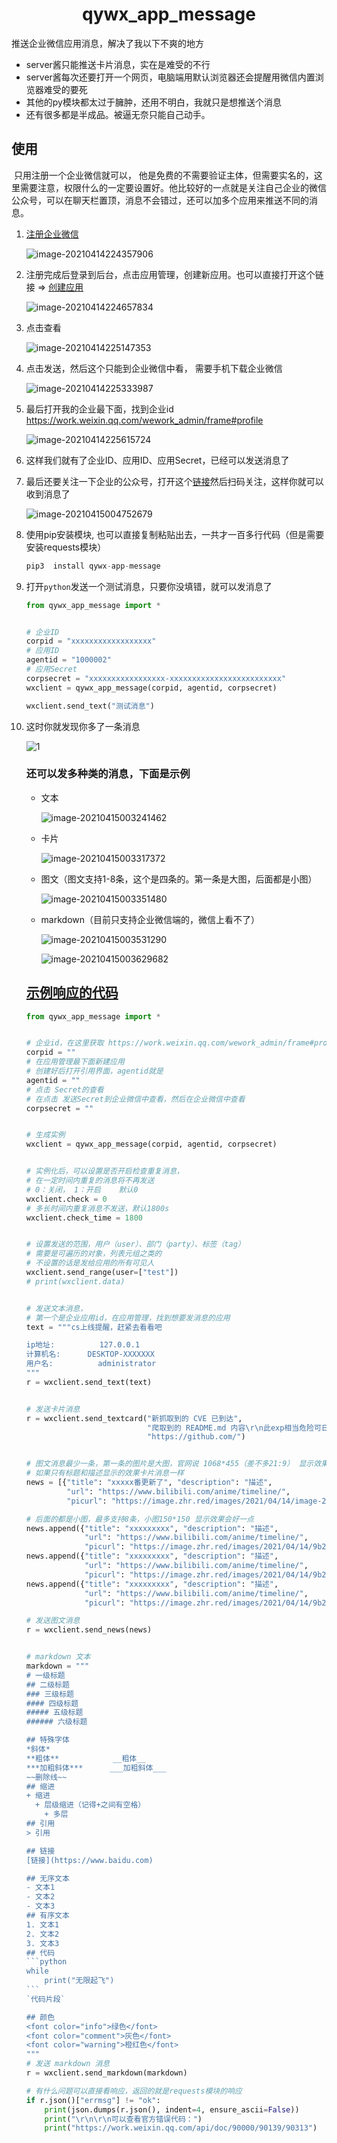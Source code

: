 <h1 align="center"> qywx_app_message </h1>



推送企业微信应用消息，解决了我以下不爽的地方

+ server酱只能推送卡片消息，实在是难受的不行
+ server酱每次还要打开一个网页，电脑端用默认浏览器还会提醒用微信内置浏览器难受的要死
+ 其他的py模块都太过于臃肿，还用不明白，我就只是想推送个消息
+ 还有很多都是半成品。被逼无奈只能自己动手。



## 使用

​        只用注册一个企业微信就可以， 他是免费的不需要验证主体，但需要实名的，这里需要注意，权限什么的一定要设置好。他比较好的一点就是关注自己企业的微信公众号，可以在聊天栏置顶，消息不会错过，还可以加多个应用来推送不同的消息。

1. [注册企业微信](https://work.weixin.qq.com/wework_admin/register_wx?from=myhome)

   ![image-20210414224357906](https://image.zhr.red/images/2021/04/14/image-2021-04-14-22-43-58-774745.png)

2. 注册完成后登录到后台，点击应用管理，创建新应用。也可以直接打开这个链接 => [创建应用](https://work.weixin.qq.com/wework_admin/frame#apps/createApiApp)

      ![image-20210414224657834](https://image.zhr.red/images/2021/04/14/image-2021-04-14-22-46-58-734637.png)

3. 点击查看

      ![image-20210414225147353](https://image.zhr.red/images/2021/04/14/image-2021-04-14-22-51-48-216390.png)

4. 点击发送，然后这个只能到企业微信中看， 需要手机下载企业微信
   
   ![image-20210414225333987](https://image.zhr.red/images/2021/04/14/image-2021-04-14-22-53-34-841672.png)
   
5. 最后打开我的企业最下面，找到企业id   https://work.weixin.qq.com/wework_admin/frame#profile

      ![image-20210414225615724](https://image.zhr.red/images/2021/04/14/image-2021-04-14-22-56-16-620281.png)

      

6. 这样我们就有了企业ID、应用ID、应用Secret，已经可以发送消息了

7. 最后还要关注一下企业的公众号，打开这个[链接](https://work.weixin.qq.com/wework_admin/frame#profile/wxPlugin)然后扫码关注，这样你就可以收到消息了   

      ![image-20210415004752679](https://image.zhr.red/images/2021/04/14/image-2021-04-15-00-47-53-405734.png)

8. 使用pip安装模块, 也可以直接复制粘贴出去，一共才一百多行代码（但是需要安装requests模块）

      ```python
      pip3  install qywx-app-message
      ```

9. 打开`python`发送一个测试消息，只要你没填错，就可以发消息了

      ```python
      from qywx_app_message import *
      
      
      # 企业ID
      corpid = "xxxxxxxxxxxxxxxxxx"
      # 应用ID
      agentid = "1000002"
      # 应用Secret
      corpsecret = "xxxxxxxxxxxxxxxxx-xxxxxxxxxxxxxxxxxxxxxxxxx"
      wxclient = qywx_app_message(corpid, agentid, corpsecret)

      wxclient.send_text("测试消息")
      ```


9. 这时你就发现你多了一条消息

      ![1](https://image.zhr.red/images/2021/04/14/image-2021-04-15-00-28-56-362503.gif)

      

      

      ### 还可以发多种类的消息，下面是示例

      + 文本

        ![image-20210415003241462](https://image.zhr.red/images/2021/04/14/image-2021-04-15-00-32-42-151542.png)

      + 卡片

        ![image-20210415003317372](https://image.zhr.red/images/2021/04/14/image-2021-04-15-00-33-57-828130.png)

      + 图文（图文支持1-8条，这个是四条的。第一条是大图，后面都是小图）

        ![image-20210415003351480](https://image.zhr.red/images/2021/04/14/image-2021-04-15-00-33-52-198897.png)

      + markdown（目前只支持企业微信端的，微信上看不了）

        ![image-20210415003531290](https://image.zhr.red/images/2021/04/14/image-2021-04-15-00-35-31-977325.png)

        ![image-20210415003629682](https://image.zhr.red/images/2021/04/14/image-2021-04-15-00-36-30-517140.png)

      

      ## [示例响应的代码](test.py)

      ```python
      from qywx_app_message import *
      
      
      # 企业id，在这里获取 https://work.weixin.qq.com/wework_admin/frame#profile 最下面的企业ID就是
      corpid = ""
      # 在应用管理最下面新建应用
      # 创建好后打开引用界面，agentid就是
      agentid = ""
      # 点击 Secret的查看
      # 在点击 发送Secret到企业微信中查看，然后在企业微信中查看
      corpsecret = ""
      
      
      # 生成实例
      wxclient = qywx_app_message(corpid, agentid, corpsecret)
      
      
      # 实例化后，可以设置是否开启检查重复消息，
      # 在一定时间内重复的消息将不再发送
      # 0：关闭， 1：开启    默认0
      wxclient.check = 0
      # 多长时间内重复消息不发送，默认1800s
      wxclient.check_time = 1800
      
      
      # 设置发送的范围，用户（user）、部门（party）、标签（tag）
      # 需要是可遍历的对象，列表元组之类的
      # 不设置的话是发给应用的所有可见人
      wxclient.send_range(user=["test"])
      # print(wxclient.data)
      
      
      # 发送文本消息，
      # 第一个是企业应用id，在应用管理，找到想要发消息的应用
      text = """cs上线提醒，赶紧去看看吧
      
      ip地址:          127.0.0.1
      计算机名:      DESKTOP-XXXXXXX
      用户名:          administrator
      """
      r = wxclient.send_text(text)
      
      
      # 发送卡片消息
      r = wxclient.send_textcard("新抓取到的 CVE 已到达",
                                 "爬取到的 README.md 内容\r\n此exp相当危险可日天日地日一切\r\n\r\n点击卡片跳转到项目页面", 
                                 "https://github.com/")
      
      
      # 图文消息最少一条，第一条的图片是大图，官网说 1068*455（差不多21:9） 显示效果会好一点。
      # 如果只有标题和描述显示的效果卡片消息一样
      news = [{"title": "xxxxx番更新了", "description": "描述",
               "url": "https://www.bilibili.com/anime/timeline/", 
               "picurl": "https://image.zhr.red/images/2021/04/14/image-2021-04-14-18-21-44-108884.md.png"}]
      
      # 后面的都是小图，最多支持8条，小图150*150 显示效果会好一点
      news.append({"title": "xxxxxxxxx", "description": "描述",
                   "url": "https://www.bilibili.com/anime/timeline/", 
                   "picurl": "https://image.zhr.red/images/2021/04/14/9b2fadeebea37c5da20ec9215fc4056caee69584.png"})
      news.append({"title": "xxxxxxxxx", "description": "描述",
                   "url": "https://www.bilibili.com/anime/timeline/", 
                   "picurl": "https://image.zhr.red/images/2021/04/14/9b2fadeebea37c5da20ec9215fc4056caee69584.png"})
      news.append({"title": "xxxxxxxxx", "description": "描述",
                   "url": "https://www.bilibili.com/anime/timeline/", 
                   "picurl": "https://image.zhr.red/images/2021/04/14/9b2fadeebea37c5da20ec9215fc4056caee69584.png"})
      
      # 发送图文消息
      r = wxclient.send_news(news)
      
      
      # markdown 文本
      markdown = """
      # 一级标题
      ## 二级标题
      ### 三级标题
      #### 四级标题
      ##### 五级标题
      ###### 六级标题
      
      ## 特殊字体
      *斜体*              
      **粗体**            __粗体__
      ***加粗斜体***      ___加粗斜体___
      ~~删除线~~
      ## 缩进
      + 缩进
        + 层级缩进（记得+之间有空格） 
          + 多层
      ## 引用
      > 引用
      
      ## 链接
      [链接](https://www.baidu.com)
      
      ## 无序文本
      - 文本1
      - 文本2
      - 文本3
      ## 有序文本
      1. 文本1
      2. 文本2
      3. 文本3
      ## 代码
      ​```python
      while
          print("无限起飞")
      ​```
      `代码片段`
      
      ## 颜色
      <font color="info">绿色</font>
      <font color="comment">灰色</font>
      <font color="warning">橙红色</font>
      """
      # 发送 markdown 消息
      r = wxclient.send_markdown(markdown)
      
      # 有什么问题可以直接看响应，返回的就是requests模块的响应
      if r.json()["errmsg"] != "ok":
          print(json.dumps(r.json(), indent=4, ensure_ascii=False))
          print("\r\n\r\n可以查看官方错误代码：")
          print("https://work.weixin.qq.com/api/doc/90000/90139/90313")
      ```
